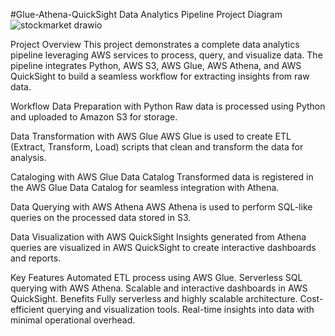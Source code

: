 #Glue-Athena-QuickSight Data Analytics Pipeline
Project Diagram
![stockmarket drawio](https://github.com/user-attachments/assets/f55c6628-a598-4bf6-b562-2e8eec4bb42b)

Project Overview
This project demonstrates a complete data analytics pipeline leveraging AWS services to process, query, and visualize data. The pipeline integrates Python, AWS S3, AWS Glue, AWS Athena, and AWS QuickSight to build a seamless workflow for extracting insights from raw data.

Workflow
Data Preparation with Python
Raw data is processed using Python and uploaded to Amazon S3 for storage.

Data Transformation with AWS Glue
AWS Glue is used to create ETL (Extract, Transform, Load) scripts that clean and transform the data for analysis.

Cataloging with AWS Glue Data Catalog
Transformed data is registered in the AWS Glue Data Catalog for seamless integration with Athena.

Data Querying with AWS Athena
AWS Athena is used to perform SQL-like queries on the processed data stored in S3.

Data Visualization with AWS QuickSight
Insights generated from Athena queries are visualized in AWS QuickSight to create interactive dashboards and reports.

Key Features
Automated ETL process using AWS Glue.
Serverless SQL querying with AWS Athena.
Scalable and interactive dashboards in AWS QuickSight.
Benefits
Fully serverless and highly scalable architecture.
Cost-efficient querying and visualization tools.
Real-time insights into data with minimal operational overhead.
